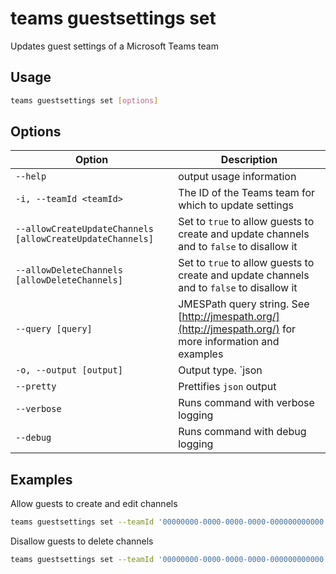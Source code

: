 # teams guestsettings set

Updates guest settings of a Microsoft Teams team

## Usage

```sh
teams guestsettings set [options]
```

## Options

Option|Description
------|-----------
`--help`|output usage information
`-i, --teamId <teamId>`|The ID of the Teams team for which to update settings
`--allowCreateUpdateChannels [allowCreateUpdateChannels]`|Set to `true` to allow guests to create and update channels and to `false` to disallow it
`--allowDeleteChannels [allowDeleteChannels]`|Set to `true` to allow guests to create and update channels and to `false` to disallow it
`--query [query]`|JMESPath query string. See [http://jmespath.org/](http://jmespath.org/) for more information and examples
`-o, --output [output]`|Output type. `json|text`. Default `text`
`--pretty`|Prettifies `json` output
`--verbose`|Runs command with verbose logging
`--debug`|Runs command with debug logging

## Examples

Allow guests to create and edit channels

```sh
teams guestsettings set --teamId '00000000-0000-0000-0000-000000000000' --allowCreateUpdateChannels true
```

Disallow guests to delete channels

```sh
teams guestsettings set --teamId '00000000-0000-0000-0000-000000000000' --allowDeleteChannels false
```